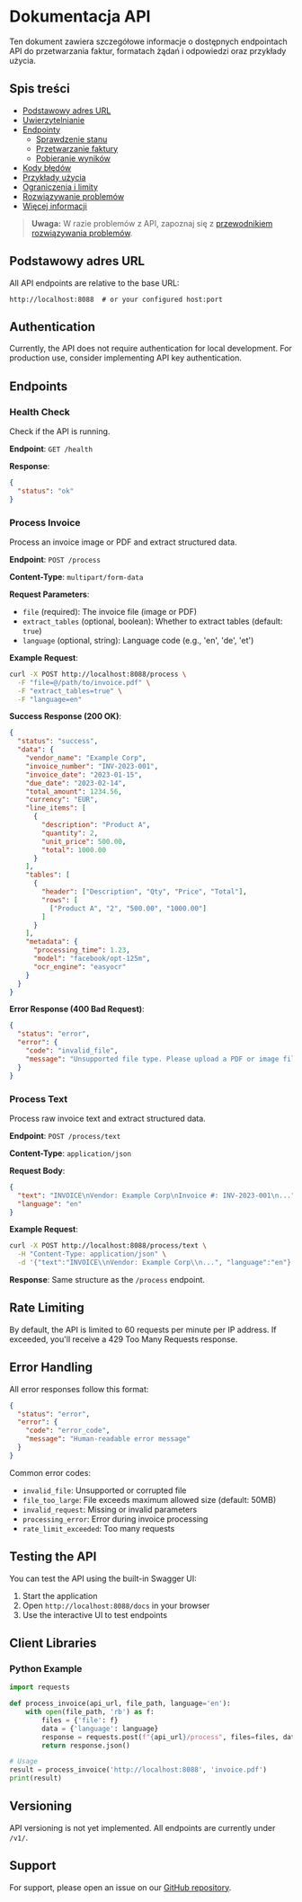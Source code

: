 # Dokumentacja API

Ten dokument zawiera szczegółowe informacje o dostępnych endpointach API do przetwarzania faktur, formatach żądań i odpowiedzi oraz przykłady użycia.

## Spis treści
- [Podstawowy adres URL](#podstawowy-adres-url)
- [Uwierzytelnianie](#uwierzytelnianie)
- [Endpointy](#endpointy)
  - [Sprawdzenie stanu](#sprawdzenie-stanu)
  - [Przetwarzanie faktury](#przetwarzanie-faktury)
  - [Pobieranie wyników](#pobieranie-wyników)
- [Kody błędów](#kody-błędów)
- [Przykłady użycia](#przykłady-użycia)
- [Ograniczenia i limity](#ograniczenia-i-limity)
- [Rozwiązywanie problemów](#rozwiązywanie-problemów)
- [Więcej informacji](#więcej-informacji)

> **Uwaga:** W razie problemów z API, zapoznaj się z [przewodnikiem rozwiązywania problemów](./TROUBLESHOOTING.md).

## Podstawowy adres URL

All API endpoints are relative to the base URL:
```
http://localhost:8088  # or your configured host:port
```

## Authentication

Currently, the API does not require authentication for local development. For production use, consider implementing API key authentication.

## Endpoints

### Health Check

Check if the API is running.

**Endpoint**: `GET /health`

**Response**:
```json
{
  "status": "ok"
}
```

### Process Invoice

Process an invoice image or PDF and extract structured data.

**Endpoint**: `POST /process`

**Content-Type**: `multipart/form-data`

**Request Parameters**:
- `file` (required): The invoice file (image or PDF)
- `extract_tables` (optional, boolean): Whether to extract tables (default: `true`)
- `language` (optional, string): Language code (e.g., 'en', 'de', 'et')

**Example Request**:
```bash
curl -X POST http://localhost:8088/process \
  -F "file=@/path/to/invoice.pdf" \
  -F "extract_tables=true" \
  -F "language=en"
```

**Success Response (200 OK)**:
```json
{
  "status": "success",
  "data": {
    "vendor_name": "Example Corp",
    "invoice_number": "INV-2023-001",
    "invoice_date": "2023-01-15",
    "due_date": "2023-02-14",
    "total_amount": 1234.56,
    "currency": "EUR",
    "line_items": [
      {
        "description": "Product A",
        "quantity": 2,
        "unit_price": 500.00,
        "total": 1000.00
      }
    ],
    "tables": [
      {
        "header": ["Description", "Qty", "Price", "Total"],
        "rows": [
          ["Product A", "2", "500.00", "1000.00"]
        ]
      }
    ],
    "metadata": {
      "processing_time": 1.23,
      "model": "facebook/opt-125m",
      "ocr_engine": "easyocr"
    }
  }
}
```

**Error Response (400 Bad Request)**:
```json
{
  "status": "error",
  "error": {
    "code": "invalid_file",
    "message": "Unsupported file type. Please upload a PDF or image file."
  }
}
```

### Process Text

Process raw invoice text and extract structured data.

**Endpoint**: `POST /process/text`

**Content-Type**: `application/json`

**Request Body**:
```json
{
  "text": "INVOICE\nVendor: Example Corp\nInvoice #: INV-2023-001\n...",
  "language": "en"
}
```

**Example Request**:
```bash
curl -X POST http://localhost:8088/process/text \
  -H "Content-Type: application/json" \
  -d '{"text":"INVOICE\\nVendor: Example Corp\\n...", "language":"en"}'
```

**Response**:
Same structure as the `/process` endpoint.

## Rate Limiting

By default, the API is limited to 60 requests per minute per IP address. If exceeded, you'll receive a 429 Too Many Requests response.

## Error Handling

All error responses follow this format:

```json
{
  "status": "error",
  "error": {
    "code": "error_code",
    "message": "Human-readable error message"
  }
}
```

Common error codes:
- `invalid_file`: Unsupported or corrupted file
- `file_too_large`: File exceeds maximum allowed size (default: 50MB)
- `invalid_request`: Missing or invalid parameters
- `processing_error`: Error during invoice processing
- `rate_limit_exceeded`: Too many requests

## Testing the API

You can test the API using the built-in Swagger UI:

1. Start the application
2. Open `http://localhost:8088/docs` in your browser
3. Use the interactive UI to test endpoints

## Client Libraries

### Python Example

```python
import requests

def process_invoice(api_url, file_path, language='en'):
    with open(file_path, 'rb') as f:
        files = {'file': f}
        data = {'language': language}
        response = requests.post(f"{api_url}/process", files=files, data=data)
        return response.json()

# Usage
result = process_invoice('http://localhost:8088', 'invoice.pdf')
print(result)
```

## Versioning

API versioning is not yet implemented. All endpoints are currently under `/v1/`.

## Support

For support, please open an issue on our [GitHub repository](https://github.com/finofficer/pocro/issues).